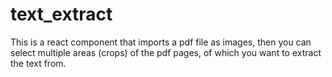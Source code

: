 # text_extract

This is a react component that imports a pdf file as images, then you can select multiple areas (crops) of the pdf pages, of which you want to extract the text from.

